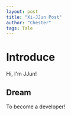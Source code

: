 ```yaml
---
layout: post
title: "Xi-JJun Post"
author: "Chester"
tags: Tale
---
```


# Introduce

Hi, I'm JJun!



## Dream

To become a developer!